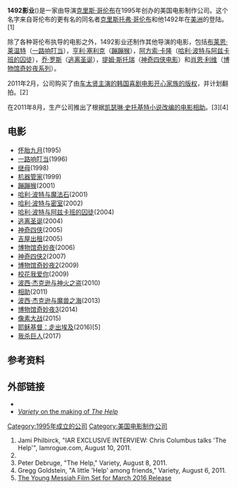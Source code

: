 **1492影业**()是一家由导演[克里斯·哥伦布](../Page/克里斯·哥伦布.md "wikilink")在1995年创办的美国电影制作公司。这个名字来自哥伦布的更有名的同名者[克里斯托弗·哥伦布](../Page/克里斯托弗·哥伦布.md "wikilink")和他1492年在[美洲](../Page/美洲.md "wikilink")的登陆。\[1\]

除了各种哥伦布执导的电影之外，1492影业还制作其他导演的电影，包括[布莱恩·莱温特](https://zh.wikipedia.org/wiki/布莱恩·莱温特 "wikilink")（[一路响叮当](../Page/一路响叮当.md "wikilink")），[亨利·塞利克](https://zh.wikipedia.org/wiki/亨利·塞利克 "wikilink")（[蹦蹦猴](https://zh.wikipedia.org/wiki/蹦蹦猴 "wikilink")），[阿方索·卡隆](https://zh.wikipedia.org/wiki/阿方索·卡隆 "wikilink")（[哈利·波特与阿兹卡班的囚徒](../Page/哈利波特：阿茲卡班的逃犯_\(電影\).md "wikilink")），[乔·罗斯](https://zh.wikipedia.org/wiki/乔·罗斯 "wikilink")（[逃离圣诞](https://zh.wikipedia.org/wiki/逃离圣诞 "wikilink")），[提姆·斯托瑞](https://zh.wikipedia.org/wiki/提姆·斯托瑞 "wikilink")（[神奇四侠电影](../Page/神奇四俠_\(2005年電影\).md "wikilink")）和[肖恩·利维](../Page/肖恩·利维.md "wikilink")（[博物馆奇妙夜系列](https://zh.wikipedia.org/wiki/博物馆奇妙夜 "wikilink")）。

2011年2月，公司购买了由[车太贤主演的韩国喜剧电影](https://zh.wikipedia.org/wiki/车太贤 "wikilink")[开心家族的版权](../Page/开心家族_\(2010年电影\).md "wikilink")，并计划翻拍。\[2\]

在2011年8月，生产公司推出了根据[凯瑟琳·史托基特小说改编的电影](https://zh.wikipedia.org/wiki/凯瑟琳·史托基特 "wikilink")[相助](../Page/相助.md "wikilink")。\[3\]\[4\]

## 电影

  - [怀胎九月](https://zh.wikipedia.org/wiki/怀胎九月 "wikilink")(1995)
  - [一路响叮当](../Page/一路响叮当.md "wikilink")(1996)
  - [继母](https://zh.wikipedia.org/wiki/继母_\(电影\) "wikilink")(1998)
  - [机器管家](../Page/机器管家.md "wikilink")(1999)
  - [蹦蹦猴](https://zh.wikipedia.org/wiki/蹦蹦猴 "wikilink")(2001)
  - [哈利·波特与魔法石](../Page/哈利波特：神秘的魔法石_\(電影\).md "wikilink")(2001)
  - [哈利·波特与密室](../Page/哈利波特：消失的密室_\(電影\).md "wikilink")(2002)
  - [哈利·波特与阿兹卡班的囚徒](../Page/哈利波特：阿茲卡班的逃犯_\(電影\).md "wikilink")(2004)
  - [逃离圣诞](https://zh.wikipedia.org/wiki/逃离圣诞 "wikilink")(2004)
  - [神奇四侠](../Page/神奇四俠_\(2005年電影\).md "wikilink")(2005)
  - [吉屋出租](https://zh.wikipedia.org/wiki/吉屋出租_\(电影\) "wikilink")(2005)
  - [博物馆奇妙夜](https://zh.wikipedia.org/wiki/博物馆奇妙夜 "wikilink")(2006)
  - [神奇四侠2](https://zh.wikipedia.org/wiki/神奇四侠2 "wikilink")(2007)
  - [博物馆奇妙夜2](https://zh.wikipedia.org/wiki/博物馆奇妙夜2 "wikilink")(2009)
  - [校花我爱你](https://zh.wikipedia.org/wiki/校花我爱你 "wikilink")(2009)
  - [波西·杰克逊与神火之盗](https://zh.wikipedia.org/wiki/波西·杰克逊与神火之盗 "wikilink")(2010)
  - [相助](../Page/相助.md "wikilink")(2011)
  - [波西·杰克逊与魔兽之海](../Page/波西傑克森：妖魔之海.md "wikilink")(2013)
  - [博物馆奇妙夜3](../Page/博物馆奇妙夜3.md "wikilink")(2014)
  - [像素大战](https://zh.wikipedia.org/wiki/像素大战 "wikilink")(2015)
  - [耶稣基督：走出埃及](../Page/少年彌賽亞.md "wikilink")(2016)\[5\]
  - [我杀巨人](https://zh.wikipedia.org/wiki/我杀巨人 "wikilink")(2017)

## 参考资料

## 外部链接

  -
  - [*Variety* on the making of *The Help*](http://www.variety.com/article/VR1118040942)

[Category:1995年成立的公司](https://zh.wikipedia.org/wiki/Category:1995年成立的公司 "wikilink") [Category:美国电影制作公司](https://zh.wikipedia.org/wiki/Category:美国电影制作公司 "wikilink")

1.  Jami Philbirck, "IAR EXCLUSIVE INTERVIEW: Chris Columbus talks 'The Help'", Iamrogue.com, August 10, 2011.
2.
3.  Peter Debruge, "The Help," Variety, August 8, 2011.
4.  Gregg Goldstein, "A little 'Help' among friends," Variety, August 6, 2011.
5.  [The Young Messiah Film Set for March 2016 Release](http://www1.cbn.com/young-messiah-formerly-christ-lord-film-set-march-2016-release)